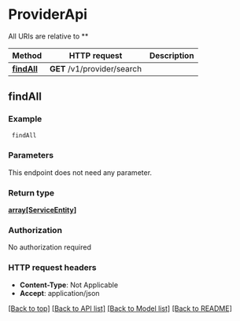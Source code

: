 # ProviderApi

All URIs are relative to **

Method | HTTP request | Description
------------- | ------------- | -------------
[**findAll**](ProviderApi.md#findAll) | **GET** /v1/provider/search | 



## findAll



### Example

```bash
 findAll
```

### Parameters

This endpoint does not need any parameter.

### Return type

[**array[ServiceEntity]**](ServiceEntity.md)

### Authorization

No authorization required

### HTTP request headers

- **Content-Type**: Not Applicable
- **Accept**: application/json

[[Back to top]](#) [[Back to API list]](../README.md#documentation-for-api-endpoints) [[Back to Model list]](../README.md#documentation-for-models) [[Back to README]](../README.md)

